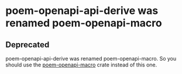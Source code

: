 # poem-openapi-api-derive was renamed poem-openapi-macro

## Deprecated

poem-openapi-api-derive was renamed poem-openapi-macro. So you should use the [poem-openapi-macro](https://crates.io/crates/poem-openapi-macro) crate instead of this one.